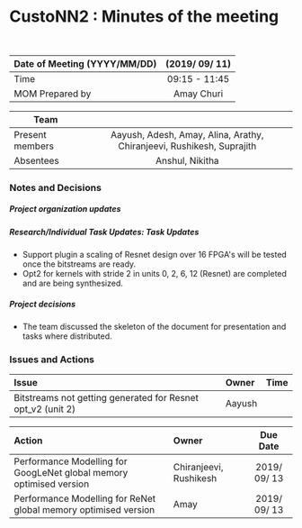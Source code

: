 # CustoNN2 : Minutes of the meeting
<br/>

| Date of Meeting (YYYY/MM/DD)  | (2019/ 09/ 11)  |  
|:--- | :---: |  
| Time  |  09:15 - 11:45 |  
| MOM Prepared by  | Amay Churi  |  

| Team | |
| --- | :---: |
| Present members | Aayush, Adesh, Amay, Alina, Arathy, Chiranjeevi, Rushikesh, Suprajith | 
| Absentees | Anshul, Nikitha |

### Notes and Decisions 
##### Project organization updates


##### Research/Individual Task Updates: Task Updates
-  Support plugin a scaling of Resnet design over 16 FPGA's will be tested once the bitstreams are ready.
-  Opt2 for kernels with stride 2 in units 0, 2, 6, 12 (Resnet) are completed and are being synthesized.

##### Project decisions
- The team discussed the skeleton of the document for presentation and tasks where distributed.

### Issues and Actions
| Issue | Owner | Time |
|:--- | :--- | :---: |
| Bitstreams not getting generated for Resnet opt_v2 (unit 2)| Aayush |

|Action| Owner|Due Date|
|:--- | :--- | :---: |
| Performance Modelling for GoogLeNet global memory optimised version | Chiranjeevi, Rushikesh | 2019/ 09/ 13
| Performance Modelling for ReNet global memory optimised version | Amay | 2019/ 09/ 13